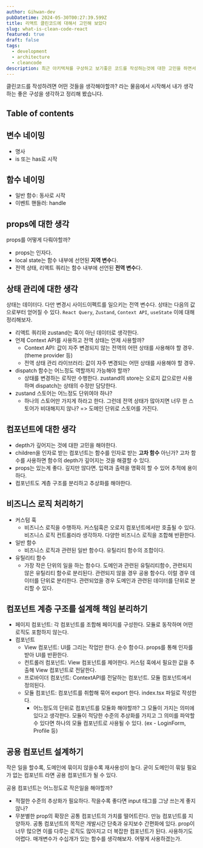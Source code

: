 ```yaml
---
author: Gihwan-dev
pubDatetime: 2024-05-30T00:27:39.599Z
title: 리액트 클린코드에 대해서 고민해 보았다
slug: what-is-clean-code-react
featured: true
draft: false
tags:
  - development
  - architecture
  - cleancode
description: 최근 아키텍쳐를 구상하고 보기좋은 코드를 작성하는것에 대한 고민을 하면서 느낀점들을 정리해 봤습니다
---
```


클린코드를 작성하려면 어떤 것들을 생각해야할까? 라는 물음에서 시작해서 내가 생각하는 좋은 구성을 생각하고 정리해 봤습니다.

## Table of contents

## 변수 네이밍

- 명사
- is 또는 has로 시작

## 함수 네이밍

- 일반 함수: 동사로 시작
- 이벤트 핸들러: handle

## props에 대한 생각

props를 어떻게 다뤄야할까?

- props는 인자다.
- local state는 함수 내부에 선언된 **지역 변수**다.
- 전역 상태, 리액트 쿼리는 함수 내부에 선언된 **전역 변수**다.

## 상태 관리에 대한 생각

상태는 데이터다. 다만 변경시 사이드이펙트를 일으키는 전역 변수다. 상태는 다음의 값으로부터 얻어질 수 있다. `React Query`, `Zustand`, `Context API`, `useState` 이에 대해 정리해보자.

- 리액트 쿼리와 zustand는 훅이 아닌 데이터로 생각한다.
- 언제 Context API를 사용하고 전역 상태는 언제 사용할까?
  - Context API: 값이 자주 변경되지 않는 전역의 어떤 상태를 사용해야 할 경우. (theme provider 등)
  - 전역 상태 관리 라이브러리: 값이 자주 변경되는 어떤 상태를 사용해야 할 경우.
- dispatch 함수는 어느정도 역할까지 가능해야 할까?
  - 상태를 변경하는 로직만 수행한다. zustand의 store는 오로지 값으로만 사용하며 dispatch는 상태의 수정만 담당한다.
- zustand 스토어는 어느정도 단위여야 하나?
  - 하나의 스토어만 가지게 하라고 한다. 그런데 전역 상태가 많아지면 너무 한 스토어가 비대해지지 않나? => 도메인 단위로 스토어를 가진다.

## 컴포넌트에 대한 생각

- depth가 깊어지는 것에 대한 고민을 해야한다.
- children을 인자로 받는 컴포넌트는 함수를 인자로 받는 **고차 함수** 아닌가? 고차 함수를 사용하면 함수의 depth가 깊어지는 것을 해결할 수 있다.
- props는 있는게 좋다. 깊지만 않다면. 입력과 출력을 명확히 할 수 있어 추적에 용이하다.
- 컴포넌트도 계층 구조를 분리하고 추상화를 해야한다.

## 비즈니스 로직 처리하기

- 커스텀 훅
  - 비즈니스 로직을 수행하자. 커스텀훅은 오로지 컴포넌트에서만 호출될 수 있다. 비즈니스 로직 컨트롤러라 생각하자. 다양한 비즈니스 로직을 조합해 반환한다.
- 일반 함수
  - 비즈니스 로직과 관련된 일반 함수다. 유틸리티 함수의 조합이다.
- 유틸리티 함수
  - 가장 작은 단위의 일을 하는 함수다. 도메인과 관련된 유틸리티함수, 관련되지 않은 유틸리티 함수로 분리된다. 관련되지 않을 경우 공용 함수다. 이럴 경우 데이터를 단위로 분리한다. 관련되었을 경우 도메인과 관련된 데이터를 단위로 분리할 수 있다.

## 컴포넌트 계층 구조를 설계해 책임 분리하기

- 페이지 컴포넌트: 각 컴포넌트를 조합해 페이지를 구성한다. 모듈로 동작하며 어떤 로직도 포함하지 않는다.
- 컴포넌트
  - View 컴포넌트: UI를 그리는 작업만 한다. 순수 함수다. props를 통해 인자를 받아 UI를 반환한다.
  - 컨트롤러 컴포넌트: View 컴포넌트를 제어한다. 커스텀 훅에서 필요한 값을 추출해 View 컴포넌트로 전달한다.
  - 프로바이더 컴포넌트: ContextAPI를 전달하는 컴포넌트. 모듈 컴포넌트에서 정의된다.
  - 모듈 컴포넌트: 컴포넌트를 취합해 묶어 export 한다. index.tsx 파일로 작성한다.
    - 어느정도의 단위로 컴포넌트를 모듈화 해야할까? 그 모듈이 가지는 의미에 있다고 생각한다. 모듈이 적당한 수준의 추상화를 가지고 그 의미를 파악할 수 있다면 하나의 모듈 컴포넌트로 사용될 수 있다. (ex - LoginForm, Profile 등)

## 공용 컴포넌트 설계하기

작은 일을 할수록, 도메인에 묶이지 않을수록 재사용성이 높다. 굳이 도메인이 묶일 필요가 없는 컴포넌트 라면 공용 컴포넌트가 될 수 있다.

공용 컴포넌트는 어느정도로 작은일을 해야할까?

- 적절한 수준의 추상화가 필요하다. 작을수록 좋다면 input 태그를 그냥 쓰는게 좋지 않나?
- 무분별한 prop의 확장은 공통 컴포넌트의 가치를 떨어트린다. 만능 컴포넌트를 지양하자. 공통 컴포넌트의 목적은 개발시간 단축과 유지보수 간편화에 있다. prop이 너무 많으면 이를 다루는 로직도 많아지고 더 복잡한 컴포넌트가 된다. 사용하기도 어렵다. 매개변수가 수십개가 있는 함수를 생각해보자. 어떻게 사용하겠는가.
